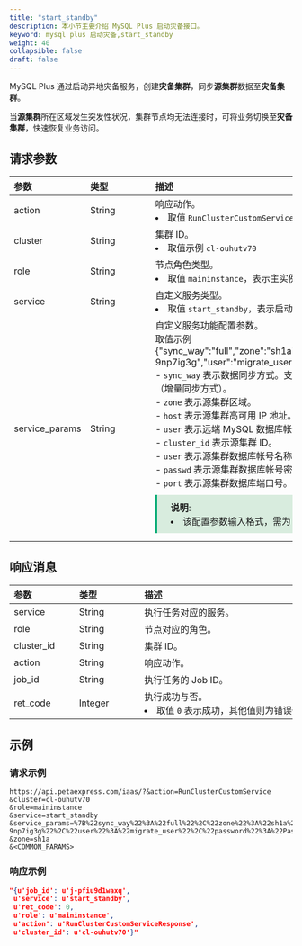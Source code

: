 ```yaml
---
title: "start_standby"
description: 本小节主要介绍 MySQL Plus 启动灾备接口。 
keyword: mysql plus 启动灾备,start_standby
weight: 40
collapsible: false
draft: false
---
```


MySQL Plus 通过启动异地灾备服务，创建**灾备集群**，同步**源集群**数据至**灾备集群**。

当**源集群**所在区域发生突发性状况，集群节点均无法连接时，可将业务切换至**灾备集群**，快速恢复业务访问。

## 请求参数

|<span style="display:inline-block;width:100px">参数</span> |<span style="display:inline-block;width:100px">类型</span>|<span style="display:inline-block;width:380px">描述</span>|<span style="display:inline-block;width:100px">是否必选</span>|
| :--- | :--- | :--- | :--- |
| action        | String | 响应动作。<li>取值 `RunClusterCustomService`  | Yes      |
| cluster        | String | 集群 ID。<li>取值示例 `cl-ouhutv70`  | Yes      |
| role           | String | 节点角色类型。 <li>取值 `maininstance`，表示主实例节点角色类型。 | Yes      |
| service        | String | 自定义服务类型。<li>取值 `start_standby`，表示启动异地灾备服务。 | Yes      |
| service_params | String | 自定义服务功能配置参数。<br> 取值示例 {"sync_way":"full","zone":"sh1a","host":"192.168.0.232","cluster_id":"cl-9np7ig3g","user":"migrate_user","password":"Passwd@123","port":3306"} <br>- `sync_way` 表示数据同步方式。支持 `full`（全量+增量同步方式） 和 `increment` （增量同步方式）。<br>- `zone` 表示源集群区域。<br>- `host` 表示源集群高可用 IP 地址。<br>- `user` 表示远端 MySQL 数据库帐号名称。<br>- `cluster_id` 表示源集群 ID。<br>- `user` 表示源集群数据库帐号名称。需具备 super 或复制权限的帐号。<br>- `passwd` 表示源集群数据库帐号密码。<br>- `port` 表示源集群数据库端口号。<span style="display: block; background-color: #D8ECDE; padding: 10px 24px; margin: 10px 0; border-left: 3px solid #00a971;"><b>说明</b>: <li>该配置参数输入格式，需为 URL 编码 JSON 格式。</li></span>  | Yes |

## 响应消息

|<span style="display:inline-block;width:100px">参数</span> |<span style="display:inline-block;width:100px">类型</span>|<span style="display:inline-block;width:380px">描述</span>|
| :--- | :--- | :--- | 
| service    | String  | 执行任务对应的服务。                           |
| role       | String  | 节点对应的角色。                               |
| cluster_id | String  | 集群 ID。                                      |
| action     | String  | 响应动作。                                     |
| job_id     | String  | 执行任务的 Job ID。                            |
| ret_code   | Integer | 执行成功与否。<li>取值 `0` 表示成功，其他值则为错误代码。 |

## 示例 

### 请求示例

```url
https://api.petaexpress.com/iaas/?&action=RunClusterCustomService
&cluster=cl-ouhutv70
&role=maininstance
&service=start_standby
&service_params=%7B%22sync_way%22%3A%22full%22%2C%22zone%22%3A%22sh1a%22%2C%22host%22%3A%22192.168.0.232%22%2C%22cluster_id%22%3A%22cl-9np7ig3g%22%2C%22user%22%3A%22migrate_user%22%2C%22password%22%3A%22Passwd%40123%22%2C%22port%22%3A3306%7D
&zone=sh1a
&<COMMON_PARAMS>
```

### 响应示例

```json
"{u'job_id': u'j-pfiu9d1waxq',
 u'service': u'start_standby',
 u'ret_code': 0, 
 u'role': u'maininstance', 
 u'action': u'RunClusterCustomServiceResponse',
 u'cluster_id': u'cl-ouhutv70'}"
```
